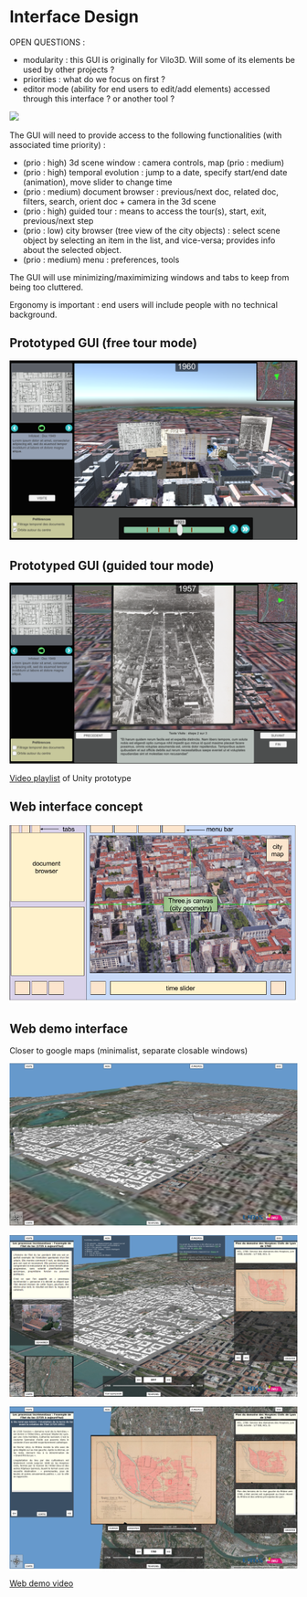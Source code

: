 # Interface Design

OPEN QUESTIONS :
* modularity : this GUI is originally for Vilo3D. Will some of its elements be used by other projects ?
* priorities : what do we focus on first ?
* editor mode (ability for end users to edit/add elements) accessed through this interface ? or another tool ?

![](http://imgur.com/r1ew3zs.png)

The GUI will need to provide access to the following functionalities (with associated time priority) :

* (prio : high) 3d scene window : camera controls, map (prio : medium)
* (prio : high) temporal evolution : jump to a date, specify start/end date (animation), move slider to change time
* (prio : medium) document browser : previous/next doc, related doc, filters, search, orient doc + camera in the 3d scene
* (prio : high) guided tour : means to access the tour(s), start, exit, previous/next step
* (prio : low) city browser (tree view of the city objects) : select scene object by selecting an item in the list, and vice-versa; provides info about the selected object.
* (prio : medium) menu : preferences, tools

The GUI will use minimizing/maximimizing windows and tabs to keep from being too cluttered.

Ergonomy is important : end users will include people with no technical background.

## Prototyped GUI (free tour mode)
![](images/img1.png)

## Prototyped GUI (guided tour mode)
![](images/img2.png)

[Video playlist](https://www.youtube.com/playlist?list=PLDmMAvwsWZe_Pw0d0Kd7aDZE_VCRfTjKD) of Unity prototype

## Web interface concept
![](images/schema_interface.png)

## Web demo interface

Closer to google maps (minimalist, separate closable windows)

![](images/UDVDemoNoGUI.png)

![](images/UDVDemoWithGUI.png)

![](images/UDVDemoGUI2.png)

[Web demo video](https://www.youtube.com/watch?v=plZ2xftTcF4)




